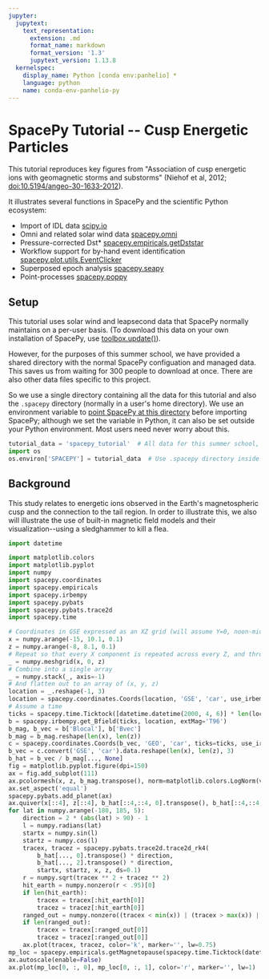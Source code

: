 ```yaml
---
jupyter:
  jupytext:
    text_representation:
      extension: .md
      format_name: markdown
      format_version: '1.3'
      jupytext_version: 1.13.8
  kernelspec:
    display_name: Python [conda env:panhelio] *
    language: python
    name: conda-env-panhelio-py
---
```


SpacePy Tutorial -- Cusp Energetic Particles
====================================

This tutorial reproduces key figures from "Association of cusp energetic ions with geomagnetic storms and substorms" (Niehof et al, 2012; [doi:10.5194/angeo-30-1633-2012](https://doi.org/10.5194/angeo-30-1633-2012)).

It illustrates several functions in SpacePy and the scientific Python ecosystem:

  - Import of IDL data [scipy.io](https://docs.scipy.org/doc/scipy/reference/generated/scipy.io.readsav.html#scipy.io.readsav)
  - Omni and related solar wind data [spacepy.omni](https://spacepy.github.io/omni.html)
  - Pressure-corrected Dst* [spacepy.empiricals.getDststar](https://spacepy.github.io/autosummary/spacepy.empiricals.getDststar.html#spacepy.empiricals.getDststar)
  - Workflow support for by-hand event identification [spacepy.plot.utils.EventClicker](https://spacepy.github.io/autosummary/spacepy.plot.utils.EventClicker.html#spacepy.plot.utils.EventClicker)
  - Superposed epoch analysis [spacepy.seapy](https://spacepy.github.io/seapy.html)
  - Point-processes [spacepy.poppy](https://spacepy.github.io/poppy.html)


Setup
--------
This tutorial uses solar wind and leapsecond data that SpacePy normally maintains on a per-user basis. (To download this data on your own installation of SpacePy, use [toolbox.update()](https://spacepy.github.io/autosummary/spacepy.toolbox.update.html#spacepy.toolbox.update)).

However, for the purposes of this summer school, we have provided a shared directory with the normal SpacePy configuation and managed data. This saves us from waiting for 300 people to download at once. There are also other data files specific to this project.

So we use a single directory containing all the data for this tutorial and also the `.spacepy` directory (normally in a user's home directory). We use an environment variable to [point SpacePy at this directory](https://spacepy.github.io/configuration.html) before importing SpacePy; although we set the variable in Python, it can also be set outside your Python environment. Most users need never worry about this.

```python
tutorial_data = 'spacepy_tutorial'  # All data for this summer school, will be used throughout
import os
os.environ['SPACEPY'] = tutorial_data  # Use .spacepy directory inside this directory
```

Background
------------------
This study relates to energetic ions observed in the Earth's magnetospheric cusp and the connection to the tail region. In order to illustrate this, we also will illustrate the use of built-in magnetic field models and their visualization--using a sledghammer to kill a flea.

```python
import datetime

import matplotlib.colors
import matplotlib.pyplot
import numpy
import spacepy.coordinates
import spacepy.empiricals
import spacepy.irbempy
import spacepy.pybats
import spacepy.pybats.trace2d
import spacepy.time

# Coordinates in GSE expressed as an XZ grid (will assume Y=0, noon-midnight plane)
x = numpy.arange(-15, 10.1, 0.1)
z = numpy.arange(-8, 8.1, 0.1)
# Repeat so that every X component is repeated across every Z, and throw in Y=0
_ = numpy.meshgrid(x, 0, z)
# Combine into a single array
_ = numpy.stack(_, axis=-1)
# And flatten out to an array of (x, y, z)
location = _.reshape(-1, 3)
location = spacepy.coordinates.Coords(location, 'GSE', 'car', use_irbem=False)
# Assume a time 
ticks = spacepy.time.Ticktock([datetime.datetime(2000, 4, 6)] * len(location))
b = spacepy.irbempy.get_Bfield(ticks, location, extMag='T96')
b_mag, b_vec = b['Blocal'], b['Bvec']
b_mag = b_mag.reshape(len(x), len(z))
c = spacepy.coordinates.Coords(b_vec, 'GEO', 'car', ticks=ticks, use_irbem=False)
b_vec = c.convert('GSE', 'car').data.reshape(len(x), len(z), 3)
b_hat = b_vec / b_mag[..., None]
fig = matplotlib.pyplot.figure(dpi=150)
ax = fig.add_subplot(111)
ax.pcolormesh(x, z, b_mag.transpose(), norm=matplotlib.colors.LogNorm(vmin=10,vmax=1e4))
ax.set_aspect('equal')
spacepy.pybats.add_planet(ax)
ax.quiver(x[::4], z[::4], b_hat[::4,::4, 0].transpose(), b_hat[::4,::4, 2].transpose(), units='x')
for lat in numpy.arange(-180, 185, 5):
    direction = 2 * (abs(lat) > 90) - 1
    l = numpy.radians(lat)
    startx = numpy.sin(l)
    startz = numpy.cos(l)
    tracex, tracez = spacepy.pybats.trace2d.trace2d_rk4(
        b_hat[..., 0].transpose() * direction,
        b_hat[..., 2].transpose() * direction,
        startx, startz, x, z, ds=0.1)
    r = numpy.sqrt(tracex ** 2 + tracez ** 2)
    hit_earth = numpy.nonzero(r < .95)[0]
    if len(hit_earth):
        tracex = tracex[:hit_earth[0]]
        tracez = tracez[:hit_earth[0]]
    ranged_out = numpy.nonzero((tracex < min(x)) | (tracex > max(x)) | (tracez > max(z)) | (tracez < min(z)))[0]
    if len(ranged_out):
        tracex = tracex[:ranged_out[0]]
        tracez = tracez[:ranged_out[0]]
    ax.plot(tracex, tracez, color='k', marker='', lw=0.75)
mp_loc = spacepy.empiricals.getMagnetopause(spacepy.time.Ticktock(datetime.datetime(2000, 4, 6)))
ax.autoscale(enable=False)
ax.plot(mp_loc[0, :, 0], mp_loc[0, :, 1], color='r', marker='', lw=1)


```

```python

```
